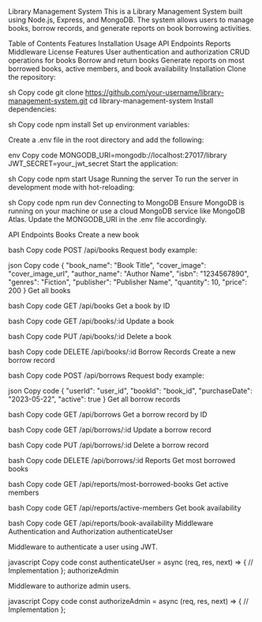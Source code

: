 Library Management System
This is a Library Management System built using Node.js, Express, and MongoDB. The system allows users to manage books, borrow records, and generate reports on book borrowing activities.

Table of Contents
Features
Installation
Usage
API Endpoints
Reports
Middleware
License
Features
User authentication and authorization
CRUD operations for books
Borrow and return books
Generate reports on most borrowed books, active members, and book availability
Installation
Clone the repository:

sh
Copy code
git clone https://github.com/your-username/library-management-system.git
cd library-management-system
Install dependencies:

sh
Copy code
npm install
Set up environment variables:

Create a .env file in the root directory and add the following:

env
Copy code
MONGODB_URI=mongodb://localhost:27017/library
JWT_SECRET=your_jwt_secret
Start the application:

sh
Copy code
npm start
Usage
Running the server
To run the server in development mode with hot-reloading:

sh
Copy code
npm run dev
Connecting to MongoDB
Ensure MongoDB is running on your machine or use a cloud MongoDB service like MongoDB Atlas. Update the MONGODB_URI in the .env file accordingly.

API Endpoints
Books
Create a new book

bash
Copy code
POST /api/books
Request body example:

json
Copy code
{
  "book_name": "Book Title",
  "cover_image": "cover_image_url",
  "author_name": "Author Name",
  "isbn": "1234567890",
  "genres": "Fiction",
  "publisher": "Publisher Name",
  "quantity": 10,
  "price": 200
}
Get all books

bash
Copy code
GET /api/books
Get a book by ID

bash
Copy code
GET /api/books/:id
Update a book

bash
Copy code
PUT /api/books/:id
Delete a book

bash
Copy code
DELETE /api/books/:id
Borrow Records
Create a new borrow record

bash
Copy code
POST /api/borrows
Request body example:

json
Copy code
{
  "userId": "user_id",
  "bookId": "book_id",
  "purchaseDate": "2023-05-22",
  "active": true
}
Get all borrow records

bash
Copy code
GET /api/borrows
Get a borrow record by ID

bash
Copy code
GET /api/borrows/:id
Update a borrow record

bash
Copy code
PUT /api/borrows/:id
Delete a borrow record

bash
Copy code
DELETE /api/borrows/:id
Reports
Get most borrowed books

bash
Copy code
GET /api/reports/most-borrowed-books
Get active members

bash
Copy code
GET /api/reports/active-members
Get book availability

bash
Copy code
GET /api/reports/book-availability
Middleware
Authentication and Authorization
authenticateUser

Middleware to authenticate a user using JWT.

javascript
Copy code
const authenticateUser = async (req, res, next) => {
    // Implementation
};
authorizeAdmin

Middleware to authorize admin users.

javascript
Copy code
const authorizeAdmin = async (req, res, next) => {
    // Implementation
};
